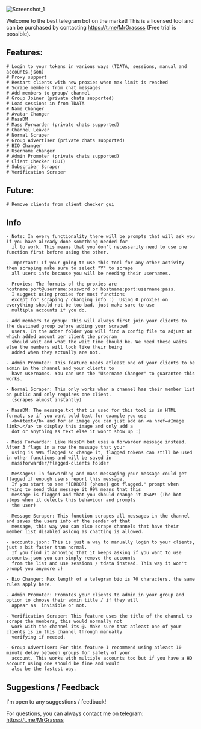 ![Screenshot_1](https://github.com/MrGrasss/TeleBlitz/assets/132838549/1d56d4a7-333d-42cf-941b-5796c044c0fd)



Welcome to the best telegram bot on the market!
This is a licensed tool and can be purchased by contacting https://t.me/MrGrassss (Free trial is possible).

## Features:

    # Login to your tokens in various ways (TDATA, sessions, manual and accounts.json)
    # Proxy support 
    # Restart clients with new proxies when max limit is reached
    # Scrape members from chat messages
    # Add members to group/ channel
    # Group Joiner (private chats supported)
    # Load sessions in from TDATA
    # Name Changer
    # Avatar Changer
    # MassDM 
    # Mass Forwarder (private chats supported)
    # Channel Leaver
    # Normal Scraper
    # Group Advertiser (private chats supported)
    # BIO Changer
    # Username changer 
    # Admin Promoter (private chats supported)
    # Client Checker (GUI)
    # Subscriber Scraper
    # Verification Scraper

## Future:
 
    # Remove clients from client checker gui

## Info

    - Note: In every functionality there will be prompts that will ask you if you have already done something needed for 
      it to work. This means that you don't necessarily need to use one function first before using the other.

    - Important: If your going to use this tool for any other activity then scraping make sure to select "Y" to scrape
      all users info because you will be needing their usernames.

    - Proxies: The formats of the proxies are hostname:port@username:password or hostname:port:username:pass. 
      I suggest using proxies for most functions 
      except for scraping / changing info :)  Using 0 proxies on everything should not be too bad, just make sure to use 
      multiple accounts if you do.
    
    - Add members to group: This will always first join your clients to the destined group before adding your scraped 
      users. In the adder folder you will find a config file to adjust at which added amount per client the program 
      should wait and what the wait time should be. We need these waits else the members will look like their being 
      added when they actually are not.

    - Admin Promoter: This feature needs atleast one of your clients to be admin in the channel and your clients to 
      have usernames. You can use the "Username Changer" to guarantee this works. 

    - Normal Scraper: This only works when a channel has their member list on public and only requires one client. 
      (scrapes almost instantly)

    - MassDM: The message.txt that is used for this tool is in HTML format, so if you want bold text for example you use
      <b>#text</b> and for an image you can just add an <a href=#Image link>.</a> to display this image and only add a 
      dot or anything as text else it won't show up :)

    - Mass Forwarder: Like MassDM but uses a forwarder message instead. After 3 flags in a row the message that your 
      using is 99% flagged so change it, flagged tokens can still be used in other functions and will be saved in 
      massforwarder/flagged-clients folder

    - Messages: In forwarding and mass messaging your message could get flagged if enough users report this message. 
      If you start to see "[ERROR] {phone} got flagged." prompt when trying to send this message it 99% means that this 
      message is flagged and that you should change it ASAP! (The bot stops when it detects this behaviour and prompts 
      the user)
      
    - Message Scraper: This function scrapes all messages in the channel and saves the users info of the sender of that 
      message, this way you can also scrape channels that have their member list disabled aslong as chatting is allowed. 

    - accounts.json: This is just a way to manually login to your clients, just a bit faster than normal. 
      If you find it annoying that it keeps asking if you want to use accounts.json you can simply remove the accounts 
      from the list and use sessions / tdata instead. This way it won't prompt you anymore :)

    - Bio Changer: Max length of a telegram bio is 70 characters, the same rules apply here.

    - Admin Promoter: Promotes your clients to admin in your group and option to choose their admin title / if they will
      appear as  invisible or not.
    
    - Verification Scraper: This feature uses the title of the channel to scrape the members, this would normally not 
      work with the channel its @. Make sure that atleast one of your clients is in this channel through manually 
      verifying if needed.

    - Group Advertiser: For this feature I recommend using atleast 10 minute delay between groups for safety of your 
      account. This works with multiple accounts too but if you have a HQ account using one should be fine and would 
      also be the fastest way.

## Suggestions / Feedback

I'm open to any suggestions / feedback!

For questions, you can always contact me on telegram: https://t.me/MrGrassss

